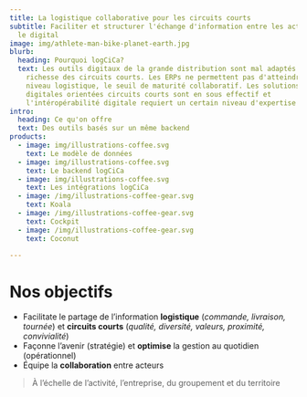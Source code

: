 ```yaml
---
title: La logistique collaborative pour les circuits courts
subtitle: Faciliter et structurer l'échange d'information entre les acteurs via
  le digital
image: img/athlete-man-bike-planet-earth.jpg
blurb:
  heading: Pourquoi logCiCa?
  text: Les outils digitaux de la grande distribution sont mal adaptés à la
    richesse des circuits courts. Les ERPs ne permettent pas d'atteindre, au
    niveau logistique, le seuil de maturité collaboratif. Les solutions
    digitales orientées circuits courts sont en sous effectif et
    l'intéropérabilité digitale requiert un certain niveau d'expertise
intro:
  heading: Ce qu'on offre
  text: Des outils basés sur un même backend
products:
  - image: img/illustrations-coffee.svg
    text: Le modèle de données
  - image: img/illustrations-coffee.svg
    text: Le backend logCiCa
  - image: img/illustrations-coffee.svg
    text: Les intégrations logCiCa
  - image: /img/illustrations-coffee-gear.svg
    text: Koala
  - image: /img/illustrations-coffee-gear.svg
    text: Cockpit
  - image: /img/illustrations-coffee-gear.svg
    text: Coconut

---
```


# Nos objectifs

* Facilitate le partage de l’information **logistique** (*commande, livraison, tournée*) et **circuits courts** (*qualité, diversité, valeurs, proximité, convivialité*)
* Façonne l’avenir (stratégie) et **optimise** la gestion au quotidien (opérationnel)
* Équipe la **collaboration** entre acteurs

> À l’échelle de l’activité, l’entreprise, du groupement et du territoire

